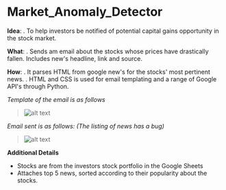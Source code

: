 # Market_Anomaly_Detector

**Idea**: 
. To help investors be notified of potential capital gains opportunity in the stock market. 

**What**: 
. Sends am email about the stocks whose prices have drastically fallen. Includes new's headline, link and source.

**How**:
. It parses HTML from google new's for the stocks' most pertinent news.
. HTML and CSS is used for email templating and a range of Google API's through Python. 


*Template of the email is as follows*
> ![alt text](https://github.com/yousufafroze/Market_Anomaly_Detector/blob/master/Template.png)


*Email sent is as follows: (The listing of news has a bug)*
> ![alt text](https://github.com/yousufafroze/Market_Anomaly_Detector/blob/master/Email.png)



**Additional Details**
- Stocks are from the investors stock portfolio in the Google Sheets
- Attaches top 5 news, sorted according to their popularity about the stocks. 

